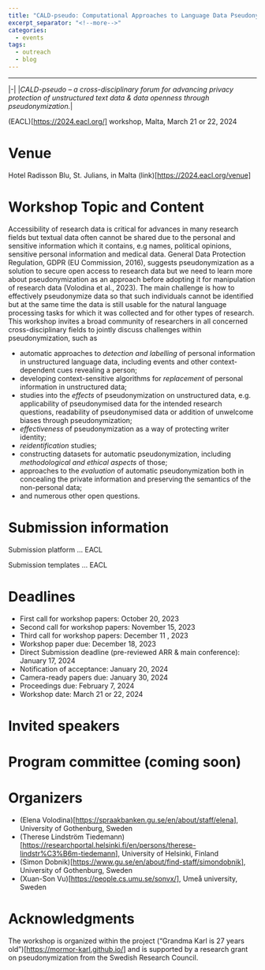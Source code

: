 ```yaml
---
title: "CALD-pseudo: Computational Approaches to Language Data Pseudonymization"
excerpt_separator: "<!--more-->"
categories:
  - events
tags:
  - outreach
  - blog
---
```


------

|-|
|_CALD-pseudo – a cross-disciplinary forum for advancing privacy protection of unstructured text data & data openness through pseudonymization._|

(EACL)[https://2024.eacl.org/] workshop, Malta, March 21 or 22, 2024

# Venue 
Hotel Radisson Blu, St. Julians, in Malta (link)[https://2024.eacl.org/venue]
<!-- # Registration -->

<!-- # Program -->

# Workshop Topic and Content
Accessibility of research data is critical for advances in many research fields but textual data often cannot be shared due to the personal and sensitive information which it contains, e.g names, political opinions, sensitive personal information and medical data. General Data Protection Regulation, GDPR (EU Commission, 2016), suggests pseudonymization as a solution to secure open access to research data but we need to learn more about pseudonymization as an approach before adopting it for manipulation of research data (Volodina et al., 2023). The main challenge is how to effectively pseudonymize data so that such individuals cannot be identified but at the same time the data is still usable for the natural language processing tasks for which it was collected and for other types of research.
This workshop invites a broad community of researchers in all concerned cross-disciplinary fields to jointly discuss challenges within pseudonymization, such as

* automatic approaches to _detection and labelling_ of personal information in unstructured language data, including events and other context-dependent cues revealing a person;
* developing context-sensitive algorithms for _replacement_ of personal information in unstructured data;
* studies into the _effects_ of pseudonymization on unstructured data, e.g. applicability of pseudonymised data for the intended research questions, readability of pseudonymised data or addition of unwelcome biases through pseudonymization;
* _effectiveness_ of pseudonymization as a way of protecting writer identity;
* _reidentification_ studies;
* constructing datasets for automatic pseudonymization, including _methodological and ethical aspects_ of those;
* approaches to the _evaluation_ of automatic pseudonymization both in concealing the private information and preserving the semantics of the non-personal data;
* and numerous other open questions.

# Submission information
Submission platform ... EACL

Submission templates ... EACL

# Deadlines
* First call for workshop papers: October 20, 2023
* Second call for workshop papers: November 15, 2023
* Third call for workshop papers: December 11 , 2023
* Workshop paper due: December 18, 2023
* Direct Submission deadline (pre-reviewed ARR & main conference): January 17, 2024
* Notification of acceptance: January 20, 2024
* Camera-ready papers due: January 30, 2024
* Proceedings due: February 7, 2024
* Workshop date: March 21 or 22, 2024


# Invited speakers

# Program committee (coming soon)

# Organizers
* (Elena Volodina)[https://spraakbanken.gu.se/en/about/staff/elena], University of Gothenburg, Sweden
* (Therese Lindström Tiedemann)[https://researchportal.helsinki.fi/en/persons/therese-lindstr%C3%B6m-tiedemann], University of Helsinki, Finland
* (Simon Dobnik)[https://www.gu.se/en/about/find-staff/simondobnik], University of Gothenburg, Sweden
* (Xuan-Son Vu)[https://people.cs.umu.se/sonvx/], Umeå university, Sweden

# Acknowledgments
The workshop is organized within the project (“Grandma Karl is 27 years old”)[https://mormor-karl.github.io/] and is supported by a research grant on pseudonymization from the Swedish Research Council.
